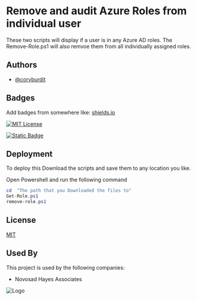 
# Remove and audit Azure Roles from individual user

These two scripts will display if a user is in any Azure AD roles. The Remove-Role.ps1 will also remvoe them from all individually assigned roles. 

## Authors

- [@coryburdit](https://github.com/coryburdit)


## Badges

Add badges from somewhere like: [shields.io](https://shields.io/)

[![MIT License](https://img.shields.io/badge/License-MIT-green.svg)](https://choosealicense.com/licenses/mit/)

[![Static Badge](https://img.shields.io/badge/Language-Powershell-blue)]()


## Deployment

To deploy this 
Download the scripts and save them to any location you like.

Open Powershell and run the following command

```Powershell  
cd  "The path that you Downloaded the files to"
Get-Role.ps1
remove-role.ps1
```

## License

[MIT](https://choosealicense.com/licenses/mit/)


## Used By

This project is used by the following companies:

- Novosad Hayes Associates


![Logo](https://itmedia.azureedge.net/media/novosadhayes-000011.png)

